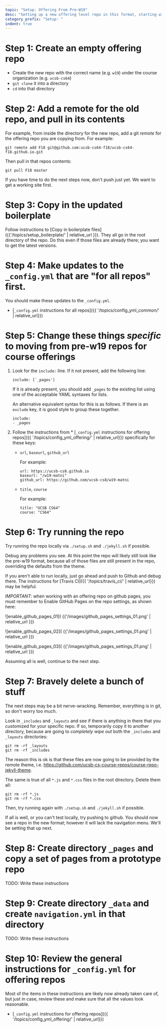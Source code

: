 ```yaml
---
topic: "Setup: Offering From Pre-W19"
desc: "Setting up a new offering level repo in this format, starting with a pre-W19 repo"
category_prefix: "Setup: "
indent: true
---
```


# Step 1: Create an empty offering repo

* Create the new repo with the correct name (e.g. `w19`) under the course organization (e.g. `ucsb-cs64`) 
* `git clone` it into a directory
* `cd` into that directory

# Step 2: Add a remote for the old repo, and pull in its contents

For example, from inside the directory for the new repo, add a git *remote* for the offering
repo you are copying from.  For example:

```
git remote add F18 git@github.com:ucsb-cs64-f18/ucsb-cs64-f18.github.io.git
```

Then pull in that repos contents:

```
git pull F18 master
```

If you have time to do the next steps now, don't push just yet.  We want to get a working site first.

# Step 3: Copy in the updated boilerplate

Follow instructions to [Copy in boilerplate files]({{'/topics/setup_boilerplate/' | relative_url }}).
They all go in the root directory of the repo.  Do this even if those files are already there;
you want to get the latest versions.

# Step 4: Make updates to the `_config.yml` that are "for all repos" first.

You should make these updates to the `_config.yml`.  

* [`_config.yml` instructions for all repos]({{ '/topics/config_yml_common/'  | relative_url}})

# Step 5:  Change these things *specific* to moving from pre-w19 repos for course offerings


1. Look for the `include:` line.  If it not present, add the following line:
   ```
   include: [`_pages']
   ```
   If it *is* already present, you should add `_pages` to the existing list using one of the acceptable
   YAML syntaxes for lists.
   
   An alternative equivalent syntax for this is as follows.  If there is an `exclude` key, it is good style to group these together.
   
   ```
   include:
   - _pages
   ```
   
2. Follow the instructions from * [`_config.yml` instructions for offering repos]({{ '/topics/config_yml_offering/' | relative_url}})
   specifically for these keys:
   *  `url`, `baseurl`, `github_url`
   
      For example:
      ```
      url: https://ucsb-cs8.github.io 
      baseurl: "/w19-matni"  
      github_url: https://github.com/ucsb-cs8/w19-matni
      ```
      
   *  `title`, `course`
      
      For example:
      ```
      title: "UCSB CS64"
      course: "CS64"
      ```
   
# Step 6:  Try running the repo

Try running the repo locally via `./setup.sh` and `./jekyll.sh` if possible.

Debug any problems you see.  At this point the repo will likely still look like the pre-w19 format, because all of those files
are still present in the repo, overriding the defaults from the theme.

If you aren't able to run locally, just go ahead and push to Github and debug there.   The instructions for [Travis CI]({{ '/topics/travis_ci/' | relative_url}}) may be helpful.

*IMPORTANT*: when working with an offering repo on github pages, you must remember to Enable GitHub Pages on the repo settings, as shown here:

![enable_github_pages_01]( {{'/images/github_pages_settings_01.png' | relative_url }})

![enable_github_pages_02]( {{'/images/github_pages_settings_01.png' | relative_url }})

![enable_github_pages_03]( {{'/images/github_pages_settings_01.png' | relative_url }})


Assuming all is well, continue to the next step.   
   
# Step 7:  Bravely delete a bunch of stuff

The next steps may be a bit nerve-wracking.  Remember, everything is in git, so don't worry too much.

Look in `_includes` and `_layouts` and see if there is anything in there that you customized for your specific repo.
If so, temporarily copy it to another directory, because are going to *completely wipe out* both the `_includes` and `_layouts` directories:

```
git rm -rf _layouts
git rm -rf _includes
```

The reason this is ok is that these files are now going to be provided by the remote theme, i.e. <https://github.com/ucsb-cs-course-repos/course-repo-jekyll-theme>.

The same is true of all `*.js` and `*.css` files in the root directory.  Delete them all:

```
git rm -rf *.js
git rm -rf *.css
```

Then, try running again with `./setup.sh` and `./jekyll.sh` if possible.

If all is well, or you can't test locally, try pushing to github.  You should now see a repo in the new format; however it will lack the navigation menu.  We'll be setting that up next.

# Step 8:  Create directory `_pages` and copy a set of pages from a prototype repo

TODO: Write these instructions

# Step 9:  Create directory `_data` and create `navigation.yml` in that directory

TODO: Write these instructions

# Step 10:  Review the general instructions for `_config.yml` for offering repos

Most of the items in these instructions are likely now already taken care of, but just in case, review these and make sure
that all the values look reasonable.

* [`_config.yml` instructions for offering repos]({{ '/topics/config_yml_offering/' | relative_url}})


